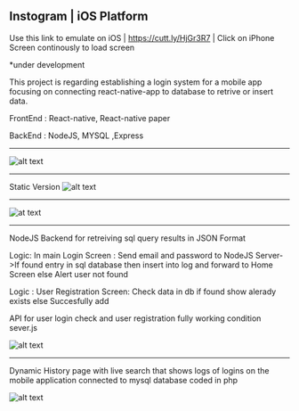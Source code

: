 
Instogram | iOS Platform
---------------------

Use this link to emulate on iOS | https://cutt.ly/HjGr3R7 | Click on iPhone Screen continously to load screen



*under development



This project is regarding establishing a login system for a mobile app focusing on connecting react-native-app to database to retrive or insert data.

FrontEnd : React-native, React-native paper

BackEnd : NodeJS, MYSQL ,Express




------------------------------------------------------------------------------

![alt text](http://res.cloudinary.com/df2q7cryi/image/upload/795edad3d1796dc1672fca8578bc094f1610874528.png)



----------------------------
Static Version
![alt text](http://res.cloudinary.com/df2q7cryi/image/upload/4f3b10b2d38339900c56298a8b1859ac1610893750.png)

-------------------------


![at text](http://res.cloudinary.com/df2q7cryi/image/upload/8e6ccef2ca69c880b95d79c9f44dc88a1611225169.png)

--------------------------------------
NodeJS Backend for retreiving sql query results in JSON Format

Logic: In main Login Screen : Send email and password to NodeJS Server->If found entry in sql database then insert into log and forward to Home Screen else Alert user not found

Logic : User Registration Screen: Check data in db if found show alerady exists else Succesfully add

API for user login check  and user registration fully working condition sever.js

![alt text](http://res.cloudinary.com/df2q7cryi/image/upload/bfe1e4b990cf3fca6ffad890393dddf91611045980.png)



--------------------------------------------------
 Dynamic History page with live search that shows logs of logins on the mobile application connected to mysql database coded in php
 
 
 
 ![alt text](http://res.cloudinary.com/df2q7cryi/image/upload/6553a65e4356d6875132df9058e551c31610903270.png)
 
 

